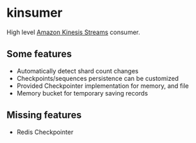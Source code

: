 kinsumer
========

High level [Amazon Kinesis Streams](https://aws.amazon.com/kinesis/streams/) consumer.

Some features
-------------

* Automatically detect shard count changes
* Checkpoints/sequences persistence can be customized
* Provided Checkpointer implementation for memory, and file
* Memory bucket for temporary saving records

Missing features
----------------

* Redis Checkpointer
